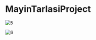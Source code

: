 # MayinTarlasiProject


![5](https://user-images.githubusercontent.com/94843366/160942005-190cc513-ce76-44db-8f6d-0d19d1212eae.png)


![6](https://user-images.githubusercontent.com/94843366/160942007-8afabdca-7a5c-4ab4-bc64-cf5e26407c27.png)
